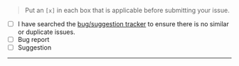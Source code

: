 > Put an `[x]` in each box that is applicable before submitting your issue.

- [ ] I have searched the [bug/suggestion tracker](https://github.com/DeathByKorea/BrokeProtocol/search?type=Issues) to ensure there is no similar or duplicate issues.
- [ ] Bug report
- [ ] Suggestion

--- 

<!-- `(Bug Report Template)` -->

<!-- REMOVE THIS LINE

### Description:

### Steps to reproduce:

REMOVE THIS LINE >> -->


<!-- `(Suggestion Template)` -->

<!-- << REMOVE THIS LINE

### Description:

REMOVE THIS LINE >> -->
